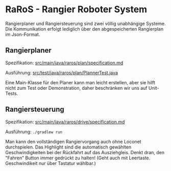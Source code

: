 # RaRoS - Rangier Roboter System

Rangierplaner und Rangiersteuerung sind zwei völlig unabhängige Systeme. 
Die Kommunikation erfolgt lediglich über den abgespeicherten Rangierplan im Json-Format.

## Rangierplaner

Spezifikation: [src/main/java/raros/plan/specification.md](src/main/java/raros/plan/specification.md)

Ausführung: [src/test/java/raros/plan/PlannerTest.java](src/test/java/raros/plan/PlannerTest.java)

Eine Main-Klasse für den Planer kann man leicht erstellen, aber sie hilft nicht zum Test oder Demonstration, 
daher beschränken wir uns auf Unit-Tests.

## Rangiersteuerung

Spezifikation: [src/main/java/raros/drive/specification.md](src/main/java/raros/drive/specification.md)

Ausführung: `./gradlew run`

Man kann den vollständigen Rangiervorgang auch ohne Loconet durchspielen.
Das Highlight sind die automatisch gewählten Geschwindigkeiten bei der Rückfahrt auf das Ausziehgleis. 
Denkt dran, den "Fahren" Button immer gedrückt zu halten! (Geht auch mit Leertaste. Geschwindikeit nur über Tastatur wählbar.)

